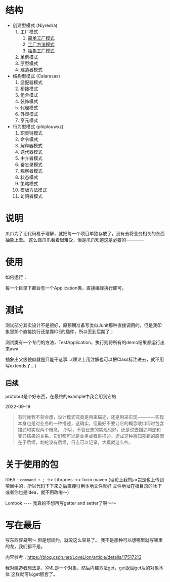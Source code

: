 # 结构

- 创建型模式 (Niyredra)
    1. 工厂模式
        1. [简单工厂模式](./demo/niyredra/factory/simple)
        2. [工厂方法模式](./demo/niyredra/factory/normal)
        3. [抽象工厂模式](./demo/niyredra/factory/abstr)
    2. 单例模式
    3. 原型模式
    4. 建造者模式
- 结构型模式 (Calarasas)
    1. 适配器模式
    2. 桥接模式
    3. 组合模式
    4. 装饰模式
    5. 代理模式
    6. 外观模式
    7. 亨元模式
- 行为型模式 (phiplouwxz)
    1. 职责链模式
    2. 命令模式
    3. 解释器模式
    4. 迭代器模式
    5. 中介者模式
    6. 备忘录模式
    7. 观察者模式
    8. 状态模式
    9. 策略模式
    10. 模版方法模式
    11. 访问者模式

# 说明

爪爪为了让代码易于理解，就把每一个项目单独存放了，没有去将业务相关的东西抽象上去。
这么做爪爪看着很难受，但是爪爪知道这是必要的————

# 使用

如何运行：

每一个目录下都会有一个Application类，直接编译执行即可。

# 测试

测试部分其实设计不是很好，原预期准备写类似Junit那种直接调用的，但是我印象里那个直接执行还是靠IDE的插件，所以丢到后期了；

测试类有一个专门的方法，TestApplication，执行则将所有的demo结果都运行出来awa

抽象出父级貌似就是只能干这事...(理论上用注解也可以把Class标注进去，就不用写extends了...)

## 后续

protobuf是个好东西，在最终的example中我会用到它的

2022-09-19
> 有时候我不禁会想，设计模式究竟是用来描述，还是用来实现————实现本身也是对业务的一种描述，这确实，但最好不要让它的概念敞口同时包含描述和实现两个概念。
> 所以，不管日志的实现也好，还是说去描述刺蛇和变异结果的关系，它们都可以是业务或者是描述。造成这种感知差距的原因在于后续，刺蛇没有后续，日志可以记录，大概就这么些。


# 关于使用的包

IDEA - `command + ;` ->> Libraries ->> form maven (理论上我的jar包是也上传到项目中的，所以代码下下来之后直接引用本地文件就好 文件地址在根目录的lib下 或者你也是idea，就不用改啦～)

Lombok ---- 我真的不想再写getter and setter了啊～～


# 写在最后

写东西容易啊～
但是想规约，就没这么容易了。
我不是那种可以想哪里就写哪里的龙，我们都不是。

内容参考：https://blog.csdn.net/LoveLion/article/details/17517213




我对建造者想法是，XML是一个对象，然后内建方法get，get返回get后的对象本体
这样就可以get嵌套了。

